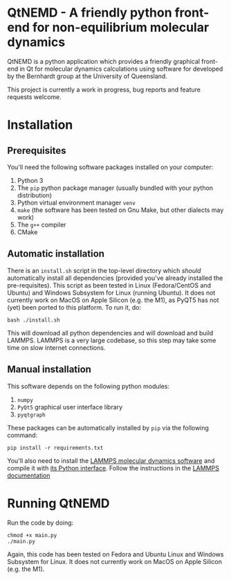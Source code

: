 # QtNEMD - A friendly python front-end for non-equilibrium molecular dynamics
QtNEMD is a python application which provides a friendly graphical front-end in Qt for molecular 
dynamics calculations using software for developed by the Bernhardt group at the University of
Queensland.

This project is currently a work in progress, bug reports and feature requests welcome.

# Installation
## Prerequisites
You'll need the following software packages installed on your computer:
  1) Python 3
  2) The `pip` python package manager (usually bundled with your python distribution)
  3) Python virtual environment manager `venv`
  4) `make` (the software has been tested on Gnu Make, but other dialects may work)
  5) The `g++` compiler
  6) CMake

## Automatic installation
There is an `install.sh` script in the top-level directory which *should* automatically install all
dependencies (provided you've already installed the pre-requisites). This script as been tested in
Linux (Fedora/CentOS and Ubuntu) and Windows Subsystem for Linux (running Ubuntu). It
does not currently work on MacOS on Apple Silicon (e.g. the M1), as PyQT5 has not (yet) been ported
to this platform. To run it, do:

```
bash ./install.sh
```

This will download all python dependencies and will download and build LAMMPS. LAMMPS is a very
large codebase, so this step may take some time on slow internet connections.

## Manual installation
This software depends on the following python modules:
  1) `numpy`
  2) `PyQt5` graphical user interface library
  3) `pyqtgraph`

These packages can be automatically installed by `pip` via the following command:

```
pip install -r requirements.txt
```

You'll also need to install the [LAMMPS molecular dynamics
software](https://github.com/lammps/lammps) and compile it with [its Python 
interface](https://docs.lammps.org/Python_head.html). Follow the instructions in the [LAMMPS
documentation](https://docs.lammps.org/Build.html)

# Running QtNEMD
Run the code by doing:

```
chmod +x main.py
./main.py
```

Again, this code has been tested on Fedora and Ubuntu Linux and Windows Subsystem for Linux. It
does not currently work on MacOS on Apple Silicon (e.g. the M1).
